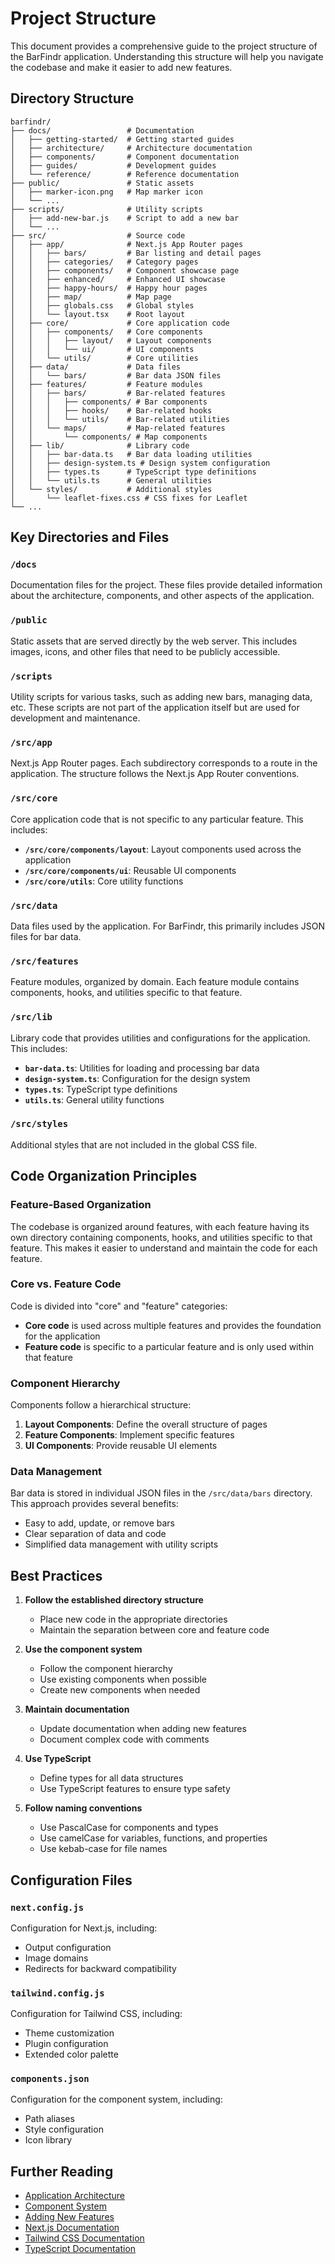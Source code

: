 # Project Structure

This document provides a comprehensive guide to the project structure of the BarFindr application. Understanding this structure will help you navigate the codebase and make it easier to add new features.

## Directory Structure

```
barfindr/
├── docs/                 # Documentation
│   ├── getting-started/  # Getting started guides
│   ├── architecture/     # Architecture documentation
│   ├── components/       # Component documentation
│   ├── guides/           # Development guides
│   └── reference/        # Reference documentation
├── public/               # Static assets
│   ├── marker-icon.png   # Map marker icon
│   └── ...
├── scripts/              # Utility scripts
│   ├── add-new-bar.js    # Script to add a new bar
│   └── ...
├── src/                  # Source code
│   ├── app/              # Next.js App Router pages
│   │   ├── bars/         # Bar listing and detail pages
│   │   ├── categories/   # Category pages
│   │   ├── components/   # Component showcase page
│   │   ├── enhanced/     # Enhanced UI showcase
│   │   ├── happy-hours/  # Happy hour pages
│   │   ├── map/          # Map page
│   │   ├── globals.css   # Global styles
│   │   └── layout.tsx    # Root layout
│   ├── core/             # Core application code
│   │   ├── components/   # Core components
│   │   │   ├── layout/   # Layout components
│   │   │   └── ui/       # UI components
│   │   └── utils/        # Core utilities
│   ├── data/             # Data files
│   │   └── bars/         # Bar data JSON files
│   ├── features/         # Feature modules
│   │   ├── bars/         # Bar-related features
│   │   │   ├── components/ # Bar components
│   │   │   ├── hooks/    # Bar-related hooks
│   │   │   └── utils/    # Bar-related utilities
│   │   └── maps/         # Map-related features
│   │       └── components/ # Map components
│   ├── lib/              # Library code
│   │   ├── bar-data.ts   # Bar data loading utilities
│   │   ├── design-system.ts # Design system configuration
│   │   ├── types.ts      # TypeScript type definitions
│   │   └── utils.ts      # General utilities
│   └── styles/           # Additional styles
│       └── leaflet-fixes.css # CSS fixes for Leaflet
└── ...
```

## Key Directories and Files

### `/docs`

Documentation files for the project. These files provide detailed information about the architecture, components, and other aspects of the application.

### `/public`

Static assets that are served directly by the web server. This includes images, icons, and other files that need to be publicly accessible.

### `/scripts`

Utility scripts for various tasks, such as adding new bars, managing data, etc. These scripts are not part of the application itself but are used for development and maintenance.

### `/src/app`

Next.js App Router pages. Each subdirectory corresponds to a route in the application. The structure follows the Next.js App Router conventions.

### `/src/core`

Core application code that is not specific to any particular feature. This includes:

- **`/src/core/components/layout`**: Layout components used across the application
- **`/src/core/components/ui`**: Reusable UI components
- **`/src/core/utils`**: Core utility functions

### `/src/data`

Data files used by the application. For BarFindr, this primarily includes JSON files for bar data.

### `/src/features`

Feature modules, organized by domain. Each feature module contains components, hooks, and utilities specific to that feature.

### `/src/lib`

Library code that provides utilities and configurations for the application. This includes:

- **`bar-data.ts`**: Utilities for loading and processing bar data
- **`design-system.ts`**: Configuration for the design system
- **`types.ts`**: TypeScript type definitions
- **`utils.ts`**: General utility functions

### `/src/styles`

Additional styles that are not included in the global CSS file.

## Code Organization Principles

### Feature-Based Organization

The codebase is organized around features, with each feature having its own directory containing components, hooks, and utilities specific to that feature. This makes it easier to understand and maintain the code for each feature.

### Core vs. Feature Code

Code is divided into "core" and "feature" categories:

- **Core code** is used across multiple features and provides the foundation for the application
- **Feature code** is specific to a particular feature and is only used within that feature

### Component Hierarchy

Components follow a hierarchical structure:

1. **Layout Components**: Define the overall structure of pages
2. **Feature Components**: Implement specific features
3. **UI Components**: Provide reusable UI elements

### Data Management

Bar data is stored in individual JSON files in the `/src/data/bars` directory. This approach provides several benefits:

- Easy to add, update, or remove bars
- Clear separation of data and code
- Simplified data management with utility scripts

## Best Practices

1. **Follow the established directory structure**
   - Place new code in the appropriate directories
   - Maintain the separation between core and feature code

2. **Use the component system**
   - Follow the component hierarchy
   - Use existing components when possible
   - Create new components when needed

3. **Maintain documentation**
   - Update documentation when adding new features
   - Document complex code with comments

4. **Use TypeScript**
   - Define types for all data structures
   - Use TypeScript features to ensure type safety

5. **Follow naming conventions**
   - Use PascalCase for components and types
   - Use camelCase for variables, functions, and properties
   - Use kebab-case for file names

## Configuration Files

### `next.config.js`

Configuration for Next.js, including:
- Output configuration
- Image domains
- Redirects for backward compatibility

### `tailwind.config.js`

Configuration for Tailwind CSS, including:
- Theme customization
- Plugin configuration
- Extended color palette

### `components.json`

Configuration for the component system, including:
- Path aliases
- Style configuration
- Icon library

## Further Reading

- [Application Architecture](../architecture/application-architecture.md)
- [Component System](../components/component-system.md)
- [Adding New Features](../guides/adding-new-features.md)
- [Next.js Documentation](https://nextjs.org/docs)
- [Tailwind CSS Documentation](https://tailwindcss.com/docs)
- [TypeScript Documentation](https://www.typescriptlang.org/docs)
